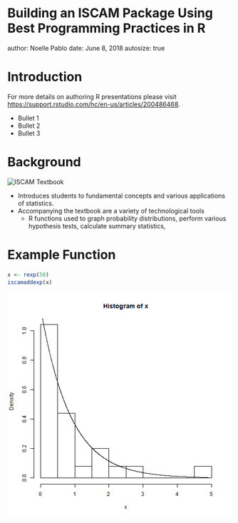 Building an ISCAM Package Using Best Programming Practices in R
========================================================
author: Noelle Pablo
date: June 8, 2018
autosize: true

Introduction
========================================================

For more details on authoring R presentations please visit <https://support.rstudio.com/hc/en-us/articles/200486468>.

- Bullet 1
- Bullet 2
- Bullet 3

Background
========================================================

![ISCAM Textbook](http://www.rossmanchance.com/iscam3/ChanceCoverColor.jpg)
- Introduces students to
fundamental concepts and various applications of statistics. 
- Accompanying the textbook are a
variety of technological tools 
  -    R functions used to graph probability
distributions, perform various hypothesis tests, calculate summary statistics,


Example Function
========================================================


```r
x <- rexp(50)
iscamaddexp(x)
```

![plot of chunk unnamed-chunk-2](ISCAMPresentation-figure/unnamed-chunk-2-1.png)
